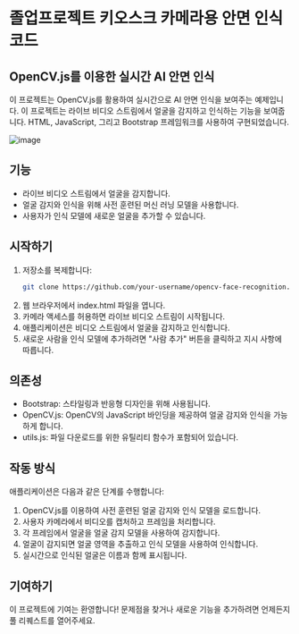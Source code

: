 # 졸업프로젝트 키오스크 카메라용 안면 인식 코드

## OpenCV.js를 이용한 실시간 AI 안면 인식

이 프로젝트는 OpenCV.js를 활용하여 실시간으로 AI 안면 인식을 보여주는 예제입니다. 이 프로젝트는 라이브 비디오 스트림에서 얼굴을 감지하고 인식하는 기능을 보여줍니다. HTML, JavaScript, 그리고 Bootstrap 프레임워크를 사용하여 구현되었습니다.

![image](https://github.com/walloonam/keyosk_camera/assets/80560040/b69fa49d-c566-46bc-af64-a79395b6f572)
 <!-- 실제 데모 GIF나 스크린샷으로 대체해주세요 -->

## 기능

- 라이브 비디오 스트림에서 얼굴을 감지합니다.
- 얼굴 감지와 인식을 위해 사전 훈련된 머신 러닝 모델을 사용합니다.
- 사용자가 인식 모델에 새로운 얼굴을 추가할 수 있습니다.

## 시작하기

1. 저장소를 복제합니다:
   ```bash
   git clone https://github.com/your-username/opencv-face-recognition.git
2. 웹 브라우저에서 index.html 파일을 엽니다.
3. 카메라 액세스를 허용하면 라이브 비디오 스트림이 시작됩니다.
4. 애플리케이션은 비디오 스트림에서 얼굴을 감지하고 인식합니다.
5. 새로운 사람을 인식 모델에 추가하려면 "사람 추가" 버튼을 클릭하고 지시 사항에 따릅니다.

## 의존성
- Bootstrap: 스타일링과 반응형 디자인을 위해 사용됩니다.
- OpenCV.js: OpenCV의 JavaScript 바인딩을 제공하여 얼굴 감지와 인식을 가능하게 합니다.
- utils.js: 파일 다운로드를 위한 유틸리티 함수가 포함되어 있습니다.

## 작동 방식
애플리케이션은 다음과 같은 단계를 수행합니다:

1. OpenCV.js를 이용하여 사전 훈련된 얼굴 감지와 인식 모델을 로드합니다.
2. 사용자 카메라에서 비디오를 캡처하고 프레임을 처리합니다.
3. 각 프레임에서 얼굴을 얼굴 감지 모델을 사용하여 감지합니다.
4. 얼굴이 감지되면 얼굴 영역을 추출하고 인식 모델을 사용하여 인식합니다.
5. 실시간으로 인식된 얼굴은 이름과 함께 표시됩니다.


## 기여하기
이 프로젝트에 기여는 환영합니다! 문제점을 찾거나 새로운 기능을 추가하려면 언제든지 풀 리퀘스트를 열어주세요.



